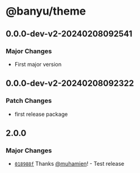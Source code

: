 # @banyu/theme

## 0.0.0-dev-v2-20240208092541

### Major Changes

- First major version

## 0.0.0-dev-v2-20240208092322

### Patch Changes

- first release package

## 2.0.0

### Major Changes

- [`018988f`](https://github.com/muhamien/jala-design/commit/018988f2874ec0a3e8711a0b74d6b647e2e5ae9a) Thanks [@muhamien](https://github.com/muhamien)! - Test release
